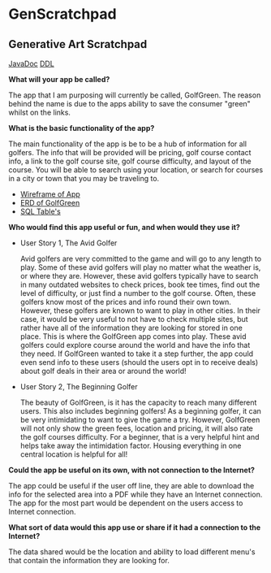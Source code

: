 # GenScratchpad

## Generative Art Scratchpad

[JavaDoc](api/)
[DDL](ddl.md)

**What will your app be called?**

The app that I am purposing will currently be called, GolfGreen.
The reason behind the name is due to the apps ability to save
the consumer "green" whilst on the links. 

**What is the basic functionality of the app?**

The main functionality of the app is be to be a hub of
information for all golfers. The info that will be provided
will be pricing, golf course contact info, a link to the golf course site,
golf course difficulty, and layout of the course. You will be able 
to search using your location, or search for courses in a city or town 
that you may be traveling to. 

* [Wireframe of App](https://drive.google.com/open?id=1K9W7Mv8-_9f87j06k8jskFZvWIplORAv)
* [ERD of GolfGreen](https://www.lucidchart.com/invitations/accept/48a9b553-c558-4405-ae7a-de8aa7898f40)
* [SQL Table's](SQLTables.md)

**Who would find this app useful or fun, and when would they use it?**

* User Story 1, The Avid Golfer
    
   Avid golfers are very committed to the game and will go to any length to play. 
   Some of these avid golfers will play no matter what the weather is, or where 
   they are.  However, these avid golfers typically have to search in many outdated
   websites to check prices, book tee times, find out the level of difficulty, or 
   just find a number to the golf course.  Often, these golfers know most of the prices
   and info round their own town.  However, these golfers are known to want to play
   in other cities.  In their case, it would be very useful to not have to check 
   multiple sites, but rather have all of the information they are looking for stored in
   one place.  This is where the GolfGreen app comes into play. These avid golfers could 
   explore course around the world and have the info that they need.  If GolfGreen wanted 
   to take it a step further, the app could even send info to these users (should the users
   opt in to receive deals) about golf deals in their area or around the world! 

* User Story 2, The Beginning Golfer

   The beauty of GolfGreen, is it has the capacity to reach many different users. 
   This also includes beginning golfers! As a beginning golfer, it can be very intimidating
   to want to give the game a try.  However, GolfGreen will not only show the 
   green fees, location and pricing, it will also rate the golf courses difficulty. For a beginner,
   that is a very helpful hint and helps take away the intimidation factor. 
   Housing everything in one central location is helpful for all! 

**Could the app be useful on its own, with not connection to the Internet?**

The app could be useful if the user off line, they are able to download the info for the selected area into a PDF
while they have an Internet connection.  The app for the most part would be dependent on the users access to 
Internet connection. 

**What sort of data would this app use or share if it had a connection to the Internet?**

The data shared would be the location and ability to load different menu's that contain the information they are looking for. 

